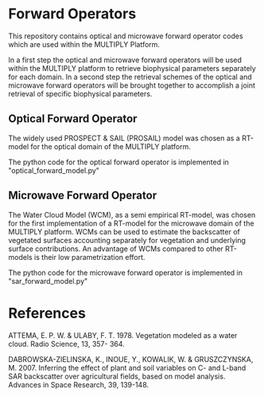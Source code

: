 # Forward Operators

This repository contains optical and microwave forward operator codes which are used within the MULTIPLY Platform.

In a first step the optical and microwave forward operators will be used within the MULTIPLY platform to retrieve biophysical parameters separately for each domain. In a second step the retrieval schemes of the optical and microwave forward operators will be brought together to accomplish a joint retrieval of specific biophysical parameters.

## Optical Forward Operator
The widely used PROSPECT & SAIL (PROSAIL) model was chosen as a RT-model for the optical domain of the MULTIPLY platform.

The python code for the optical forward operator is implemented in "optical_forward_model.py"

## Microwave Forward Operator
The Water Cloud Model (WCM), as a semi empirical RT-model, was chosen for the first implementation of a RT-model for the microwave domain of the MULTIPLY platform. WCMs can be used to estimate the backscatter of vegetated surfaces accounting separately for vegetation and underlying surface contributions. An advantage of WCMs compared to other RT-models is their low parametrization effort.

The python code for the microwave forward operator is implemented in "sar_forward_model.py"

# References

ATTEMA, E. P. W. & ULABY, F. T. 1978. Vegetation modeled as a water cloud. Radio Science, 13, 357- 364.

DABROWSKA-ZIELINSKA, K., INOUE, Y., KOWALIK, W. & GRUSZCZYNSKA, M. 2007. Inferring the effect
of plant and soil variables on C- and L-band SAR backscatter over agricultural fields, based on model analysis. Advances in Space Research, 39, 139-148.


